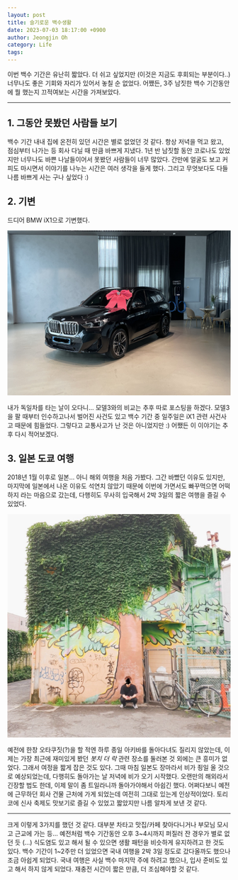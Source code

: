 ```yaml
---
layout: post
title: 슬기로운 백수생활
date: 2023-07-03 18:17:00 +0900
author: Jeongjin Oh
category: Life
tags:
---
```


이번 백수 기간은 유난히 짧았다. 더 쉬고 싶었지만 (이것은 지금도 후회되는 부분이다..) 너무나도 좋은 기회와 자리가 있어서 놓칠 순 없었다. 어쨌든, 3주 남짓한 백수 기간동안에 뭘 했는지 끄적여보는 시간을 가져보았다.

---

## 1. 그동안 못봤던 사람들 보기

백수 기간 내내 집에 온전히 있던 시간은 별로 없었던 것 같다. 항상 저녁을 먹고 왔고, 점심부터 나가는 등 회사 다닐 때 만큼 바쁘게 지냈다. 1년 반 남짓할 동안 코로나도 있었지만 너무나도 바쁜 나날들이어서 못봤던 사람들이 너무 많았다. 간만에 얼굴도 보고 커피도 마시면서 이야기를 나누는 시간은 여러 생각을 들게 했다. 그리고 무엇보다도 다들 나름 바쁘게 사는 구나 싶었다 :)

## 2. 기변

드디어 BMW iX1으로 기변했다.

![](/Images/2023-7-3-What-Are-You-Doing/1.jpg)

내가 독일차를 타는 날이 오다니... 모델3와의 비교는 추후 따로 포스팅을 하겠다. 모델3을 팔 때부터 인수하고나서 벌어진 사건도 있고 백수 기간 중 일주일은 iX1 관련 사건사고 때문에 힘들었다. 그렇다고 교통사고가 난 것은 아니었지만 :) 어쨌든 이 이야기는 추후 다시 적어보겠다.

## 3. 일본 도쿄 여행

2018년 1월 이후로 일본... 아니 해외 여행을 처음 가봤다. 그간 바빴던 이유도 있지만, 마지막에 일본에서 나온 이유도 석연치 않았기 때문에 이번에 가면서도 빠꾸먹으면 어떡하지 라는 마음으로 갔는데, 다행히도 무사히 입국해서 2박 3일의 짧은 여행을 즐길 수 있었다.

![](/Images/2023-7-3-What-Are-You-Doing/2.jpg)

예전에 한창 오타쿠짓(?)을 할 적엔 하루 종일 아키바를 돌아다녀도 질리지 않았는데, 이제는 가장 최근에 재미있게 봤던 *봇치 더 락* 관련 장소를 둘러본 것 외에는 큰 흥미가 없었다. 그래서 여정을 짧게 잡은 것도 있다. 그때 마침 일본도 장마라서 비가 죙일 올 것으로 예상되었는데, 다행히도 돌아가는 날 저녁에 비가 오기 시작했다. 오랜만의 해외라서 긴장할 법도 한데, 이제 말이 좀 트일라니까 돌아가야해서 아쉽긴 했다. 어쩌다보니 예전에 근무하던 회사 건물 근처에 가게 되었는데 여전히 그대로 있는게 인상적이었다. 토리코에 신사 축제도 맛보기로 즐길 수 있었고 짧았지만 나름 알차게 보낸 것 같다.

---

크게 이렇게 3가지를 했던 것 같다. 대부분 차타고 맛집/카페 찾아다니거나 부모님 모시고 근교에 가는 등... 예전처럼 백수 기간동안 오후 3~4시까지 퍼질러 잔 경우가 별로 없던 듯 (...) 식도염도 있고 해서 될 수 있으면 생활 패턴을 비슷하게 유지하려고 한 것도 있다. 백수 기간이 1~2주만 더 있었으면 국내 여행을 2박 3일 정도로 갔다올까도 했으나 조금 아쉽게 되었다. 국내 여행은 사실 백수 마지막 주에 하려고 했으나, 입사 준비도 있고 해서 하지 않게 되었다. 재충전 시간이 짧은 만큼, 더 조심해야할 것 같다.
